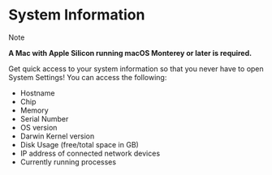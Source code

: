 # System Information

> [!NOTE]
> **A Mac with Apple Silicon running macOS Monterey or later is required.**

Get quick access to your system information so that you never have to open System Settings! You can access the following:

- Hostname
- Chip
- Memory
- Serial Number
- OS version
- Darwin Kernel version
- Disk Usage (free/total space in GB)
- IP address of connected network devices
- Currently running processes

